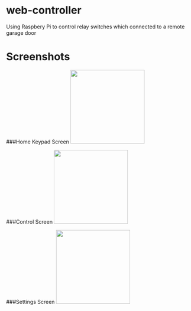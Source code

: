 # web-controller
Using Raspbery Pi to control relay switches which connected to a remote garage door

# Screenshots
###Home Keypad Screen
<img src="https://quangld.github.io/web-controller/images/keypad.png" width="200" />

###Control Screen
<img src="https://quangld.github.io/web-controller/images/control.png" width="200" />

###Settings Screen
<img src="https://quangld.github.io/web-controller/images/settings.png" width="200" />

